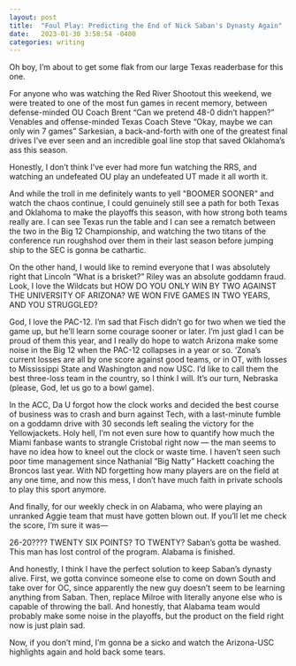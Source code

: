 ```yaml
---
layout: post
title:  "Foul Play: Predicting the End of Nick Saban's Dynasty Again"
date:   2023-01-30 3:58:54 -0400
categories: writing
---
```


Oh boy, I’m about to get some flak from our large Texas readerbase for this one.

For anyone who was watching the Red River Shootout this weekend, we were treated to one of the most fun games in recent memory, between defense-minded OU Coach Brent “Can we pretend 48-0 didn’t happen?” Venables and offense-minded Texas Coach Steve “Okay, maybe we can only win 7 games” Sarkesian, a back-and-forth with one of the greatest final drives I’ve ever seen and an incredible goal line stop that saved Oklahoma’s ass this season.

Honestly, I don’t think I’ve ever had more fun watching the RRS, and watching an undefeated OU play an undefeated UT made it all worth it.

And while the troll in me definitely wants to yell "BOOMER SOONER" and watch the chaos continue, I could genuinely still see a path for both Texas and Oklahoma to make the playoffs this season, with how strong both teams really are. I can see Texas run the table and I can see a rematch between the two in the Big 12 Championship, and watching the two titans of the conference run roughshod over them in their last season before jumping ship to the SEC is gonna be cathartic.

On the other hand, I would like to remind everyone that I was absolutely right that Lincoln “What is a brisket?” Riley was an absolute goddamn fraud. Look, I love the Wildcats but HOW DO YOU ONLY WIN BY TWO AGAINST THE UNIVERSITY OF ARIZONA? WE WON FIVE GAMES IN TWO YEARS, AND YOU STRUGGLED?

God, I love the PAC-12. I’m sad that Fisch didn’t go for two when we tied the game up, but he’ll learn some courage sooner or later. I’m just glad I can be proud of them this year, and I really do hope to watch Arizona make some noise in the Big 12 when the PAC-12 collapses in a year or so. ‘Zona’s current losses are all by one score against good teams, or in OT, with losses to Mississippi State and Washington and now USC. I’d like to call them the best three-loss team in the country, so I think I will. It’s our turn, Nebraska (please, God, let us go to a bowl game).

In the ACC, Da U forgot how the clock works and decided the best course of business was to crash and burn against Tech, with a last-minute fumble on a goddamn drive with 30 seconds left sealing the victory for the Yellowjackets. Holy hell, I’m not even sure how to quantify how much the Miami fanbase wants to strangle Cristobal right now — the man seems to have no idea how to kneel out the clock or waste time. I haven’t seen such poor time management since Nathanial “Big Natty” Hackett coaching the Broncos last year. With ND forgetting how many players are on the field at any one time, and now this mess, I don’t have much faith in private schools to play this sport anymore.

And finally, for our weekly check in on Alabama, who were playing an unranked Aggie team that must have gotten blown out. If you’ll let me check the score, I’m sure it was—

26-20???? TWENTY SIX POINTS? TO TWENTY? Saban’s gotta be washed. This man has lost control of the program. Alabama is finished.

And honestly, I think I have the perfect solution to keep Saban’s dynasty alive. First, we gotta convince someone else to come on down South and take over for OC, since apparently the new guy doesn’t seem to be learning anything from Saban. Then, replace Milroe with literally anyone else who is capable of throwing the ball. And honestly, that Alabama team would probably make some noise in the playoffs, but the product on the field right now is just plain sad.

Now, if you don’t mind, I’m gonna be a sicko and watch the Arizona-USC highlights again and hold back some tears.
